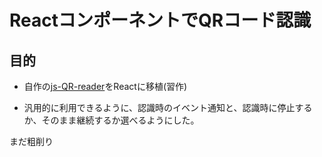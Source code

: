 # ReactコンポーネントでQRコード認識

## 目的

* 自作の[js-QR-reader](https://github.com/murasuke/js-QR-reader)をReactに移植(習作)

* 汎用的に利用できるように、認識時のイベント通知と、認識時に停止するか、そのまま継続するか選べるようにした。


まだ粗削り
